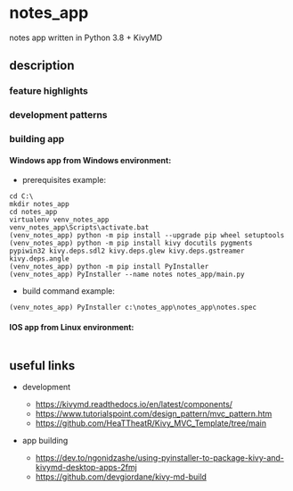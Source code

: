 # notes_app
notes app written in Python 3.8 + KivyMD

## description

### feature highlights

### development patterns

### building app
#### Windows app from Windows environment:
- prerequisites example:

```language="sh"
cd C:\
mkdir notes_app
cd notes_app
virtualenv venv_notes_app
venv_notes_app\Scripts\activate.bat
(venv_notes_app) python -m pip install --upgrade pip wheel setuptools
(venv_notes_app) python -m pip install kivy docutils pygments pypiwin32 kivy.deps.sdl2 kivy.deps.glew kivy.deps.gstreamer kivy.deps.angle
(venv_notes_app) python -m pip install PyInstaller
(venv_notes_app) PyInstaller --name notes notes_app/main.py
```

- build command example:
```language="sh"
(venv_notes_app) PyInstaller c:\notes_app\notes_app\notes.spec
```

#### IOS app from Linux environment:
```language="sh"
```

## useful links
- development 
  - https://kivymd.readthedocs.io/en/latest/components/
  - https://www.tutorialspoint.com/design_pattern/mvc_pattern.htm
  - https://github.com/HeaTTheatR/Kivy_MVC_Template/tree/main

- app building
  - https://dev.to/ngonidzashe/using-pyinstaller-to-package-kivy-and-kivymd-desktop-apps-2fmj
  - https://github.com/devgiordane/kivy-md-build
